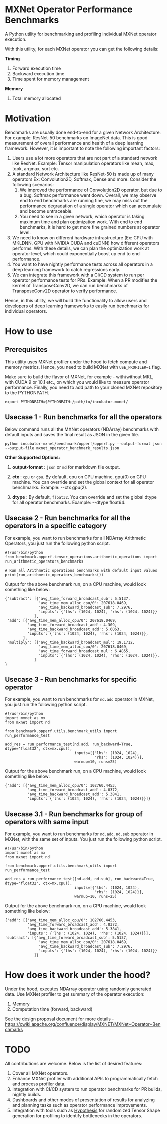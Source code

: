 <!--- Licensed to the Apache Software Foundation (ASF) under one -->
<!--- or more contributor license agreements.  See the NOTICE file -->
<!--- distributed with this work for additional information -->
<!--- regarding copyright ownership.  The ASF licenses this file -->
<!--- to you under the Apache License, Version 2.0 (the -->
<!--- "License"); you may not use this file except in compliance -->
<!--- with the License.  You may obtain a copy of the License at -->

<!---   http://www.apache.org/licenses/LICENSE-2.0 -->

<!--- Unless required by applicable law or agreed to in writing, -->
<!--- software distributed under the License is distributed on an -->
<!--- "AS IS" BASIS, WITHOUT WARRANTIES OR CONDITIONS OF ANY -->
<!--- KIND, either express or implied.  See the License for the -->
<!--- specific language governing permissions and limitations -->
<!--- under the License. -->

# MXNet Operator Performance Benchmarks

A Python utility for benchmarking and profiling individual MXNet operator execution.

With this utility, for each MXNet operator you can get the following details:

**Timing**
1. Forward execution time
2. Backward execution time
3. Time spent for memory management

**Memory**
1. Total memory allocated

# Motivation

Benchmarks are usually done end-to-end for a given Network Architecture. For example: ResNet-50 benchmarks on ImageNet data. This is good measurement of overall performance and health of a deep learning framework. However, it is important to note the following important factors:
1. Users use a lot more operators that are not part of a standard network like ResNet. Example: Tensor manipulation operators like mean, max, topk, argmax, sort etc.   
2. A standard Network Architecture like ResNet-50 is made up of many operators Ex: Convolution2D, Softmax, Dense and more. Consider the following scenarios:
    1. We improved the performance of Convolution2D operator, but due to a bug, Softmax performance went down. Overall, we may observe end to end benchmarks are running fine, we may miss out the performance degradation of a single operator which can accumulate and become untraceable.
    2. You need to see in a given network, which operator is taking maximum time and plan optimization work. With end to end benchmarks, it is hard to get more fine grained numbers at operator level.
3. We need to know on different hardware infrastructure (Ex: CPU with MKLDNN, GPU with NVIDIA CUDA and cuDNN) how different operators performs. With these details, we can plan the optimization work at operator level, which could exponentially boost up end to end performance.
4. You want to have nightly performance tests across all operators in a deep learning framework to catch regressions early. 
5. We can integrate this framework with a CI/CD system to run per operator performance tests for PRs. Example: When a PR modifies the kernel of TransposeConv2D, we can run benchmarks of TransposeConv2D operator to verify performance.

Hence, in this utility, we will build the functionality to allow users and developers of deep learning frameworks to easily run benchmarks for individual operators.

# How to use

## Prerequisites

This utility uses MXNet profiler under the hood to fetch compute and memory metrics. Hence, you need to build MXNet with `USE_PROFILER=1` flag.

Make sure to build the flavor of MXNet, for example - with/without MKL, with CUDA 9 or 10.1 etc., on which you would like to measure operator performance. Finally, you need to add path to your cloned MXNet repository to the PYTHONPATH.

```
export PYTHONPATH=$PYTHONPATH:/path/to/incubator-mxnet/
```

## Usecase 1 - Run benchmarks for all the operators

Below command runs all the MXNet operators (NDArray) benchmarks with default inputs and saves the final result as JSON in the given file.

```
python incubator-mxnet/benchmark/opperf/opperf.py --output-format json --output-file mxnet_operator_benchmark_results.json
```

**Other Supported Options:**

1. **output-format** : `json` or `md` for markdown file output.

2. **ctx** : `cpu` or `gpu`. By default, cpu on CPU machine, gpu(0) on GPU machine. You can override and set the global context for all operator benchmarks. Example: --ctx gpu(2).

3. **dtype** : By default, `float32`. You can override and set the global dtype for all operator benchmarks. Example: --dtype float64.

## Usecase 2 - Run benchmarks for all the operators in a specific category

For example, you want to run benchmarks for all NDArray Arithmetic Operators, you just run the following python script.

```
#!/usr/bin/python
from benchmark.opperf.tensor_operations.arithmetic_operations import run_arithmetic_operators_benchmarks

# Run all Arithmetic operations benchmarks with default input values
print(run_arithmetic_operators_benchmarks())
```

Output for the above benchmark run, on a CPU machine, would look something like below:

```
{'subtract': [{'avg_time_forward_broadcast_sub': 5.5137, 
               'avg_time_mem_alloc_cpu/0': 207618.0469,
               'avg_time_backward_broadcast_sub': 7.2976, 
               'inputs': {'lhs': (1024, 1024), 'rhs': (1024, 1024)}}
             ],
 'add': [{'avg_time_mem_alloc_cpu/0': 207618.0469,
          'avg_time_forward_broadcast_add': 4.309,
          'avg_time_backward_broadcast_add': 5.6063,
          'inputs': {'lhs': (1024, 1024), 'rhs': (1024, 1024)}},
        ],
 'multiply': [{'avg_time_backward_broadcast_mul': 19.1712,
               'avg_time_mem_alloc_cpu/0': 207618.0469,
               'avg_time_forward_broadcast_mul': 6.4855, 
               'inputs': {'lhs': (1024, 1024), 'rhs': (1024, 1024)}},
             ]
}
```

## Usecase 3 - Run benchmarks for specific operator
For example, you want to run benchmarks for `nd.add` operator in MXNet, you just run the following python script.

```
#!/usr/bin/python
import mxnet as mx
from mxnet import nd

from benchmark.opperf.utils.benchmark_utils import run_performance_test

add_res = run_performance_test(nd.add, run_backward=True, dtype='float32', ctx=mx.cpu(),
                               inputs=[{"lhs": (1024, 1024),
                                        "rhs": (1024, 1024)}],
                               warmup=10, runs=25)
```

Output for the above benchmark run, on a CPU machine, would look something like below:

```
{'add': [{'avg_time_mem_alloc_cpu/0': 102760.4453,
          'avg_time_forward_broadcast_add': 4.0372,
          'avg_time_backward_broadcast_add': 5.3841,
          'inputs': {'lhs': (1024, 1024), 'rhs': (1024, 1024)}}]}

```

## Usecase 3.1 - Run benchmarks for group of operators with same input
For example, you want to run benchmarks for `nd.add`, `nd.sub` operator in MXNet, with the same set of inputs. You just run the following python script.

```
#!/usr/bin/python
import mxnet as mx
from mxnet import nd

from benchmark.opperf.utils.benchmark_utils import run_performance_test

add_res = run_performance_test([nd.add, nd.sub], run_backward=True, dtype='float32', ctx=mx.cpu(),
                               inputs=[{"lhs": (1024, 1024),
                                        "rhs": (1024, 1024)}],
                               warmup=10, runs=25)
```

Output for the above benchmark run, on a CPU machine, would look something like below:

```
{'add': [{'avg_time_mem_alloc_cpu/0': 102760.4453,
          'avg_time_forward_broadcast_add': 4.0372,
          'avg_time_backward_broadcast_add': 5.3841,
          'inputs': {'lhs': (1024, 1024), 'rhs': (1024, 1024)}}],
'subtract': [{'avg_time_forward_broadcast_sub': 5.5137, 
               'avg_time_mem_alloc_cpu/0': 207618.0469,
               'avg_time_backward_broadcast_sub': 7.2976, 
               'inputs': {'lhs': (1024, 1024), 'rhs': (1024, 1024)}}
             ]}

```
# How does it work under the hood?

Under the hood, executes NDArray operator using randomly generated data. Use MXNet profiler to get summary of the operator execution:
1. Memory
2. Computation time (forward, backward)

See the design proposal document for more details - https://cwiki.apache.org/confluence/display/MXNET/MXNet+Operator+Benchmarks 

# TODO

All contributions are welcome. Below is the list of desired features:

1. Cover all MXNet operators.
2. Enhance MXNet profiler with additional APIs to programmatically fetch and process profiler data.
3. Integration with CI/CD system to run operator benchmarks for PR builds, nightly builds.
4. Dashboards and other modes of presentation of results for analyzing and planning tasks such as operator performance improvements.
5. Integration with tools such as [Hypothesis](https://hypothesis.readthedocs.io/en/latest/) for randomized Tensor Shape generation for profiling to identify bottlenecks in the operators.
